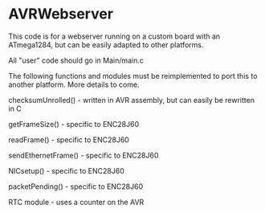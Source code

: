 # AVRWebserver
This code is for a webserver running on a custom board with an ATmega1284, but can be easily adapted to other platforms.

All "user" code should go in Main/main.c

The following functions and modules must be reimplemented to port this to another platform. More details to come.

checksumUnrolled() - written in AVR assembly, but can easily be rewritten in C

getFrameSize() - specific to ENC28J60

readFrame() - specific to ENC28J60

sendEthernetFrame() - specific to ENC28J60

NICsetup() - specific to ENC28J60

packetPending() - specific to ENC28J60

RTC module - uses a counter on the AVR


